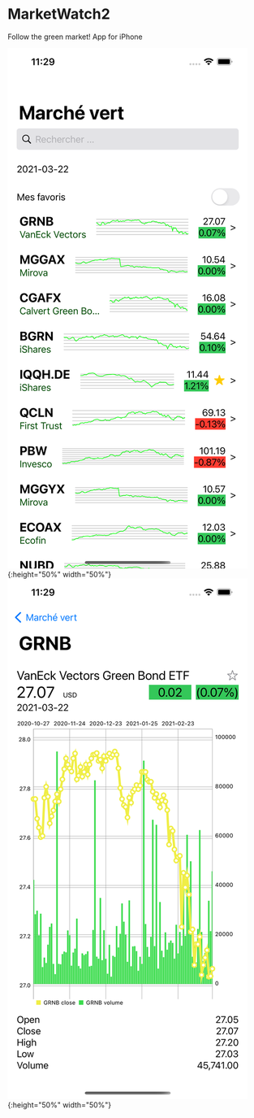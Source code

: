 # MarketWatch2

Follow the green market!
App for iPhone

![Alt Text](/images/simulator1.png){:height="50%" width="50%"}
![Alt Text](/images/simulator2.png){:height="50%" width="50%"}
